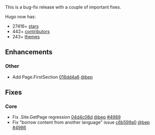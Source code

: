 

This is a bug-fix release with a couple of important fixes.


Hugo now has:

* 27416+ [stars](https://github.com/gohugoio/hugo/stargazers)
* 442+ [contributors](https://github.com/gohugoio/hugo/graphs/contributors)
* 243+ [themes](http://themes.gohugo.io/)

## Enhancements

### Other

* Add Page.FirstSection [016dd4a6](https://github.com/gohugoio/hugo/commit/016dd4a69a765061bb3da8490d3cac6ec47a91eb) [@bep](https://github.com/bep) 

## Fixes

### Core

* Fix .Site.GetPage regression [04d4c08d](https://github.com/gohugoio/hugo/commit/04d4c08dbcac08ff7feeb88863e91799fed0937b) [@bep](https://github.com/bep) [#4989](https://github.com/gohugoio/hugo/issues/4989)
* Fix "borrow content from another language" issue [c6b599a0](https://github.com/gohugoio/hugo/commit/c6b599a06d66b8e3c92343d25bb8043eb4f291f1) [@bep](https://github.com/bep) [#4986](https://github.com/gohugoio/hugo/issues/4986)





